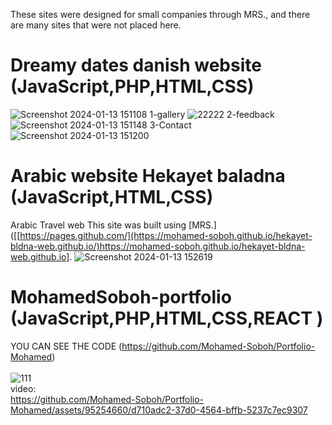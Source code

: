 These sites were designed for small companies through MRS., and there are many sites that were not placed here.
# Dreamy dates danish website (JavaScript,PHP,HTML,CSS)
![Screenshot 2024-01-13 151108](https://github.com/Mohamed-Soboh/dreamdates/assets/95254660/0cec7db5-69f2-46ed-90ff-a663a353f9c1)
1-gallery
![22222](https://github.com/Mohamed-Soboh/dreamdates/assets/95254660/6a659473-f816-4e28-90b7-5698f0dc4db0)
2-feedback
![Screenshot 2024-01-13 151148](https://github.com/Mohamed-Soboh/dreamdates/assets/95254660/f6cef725-014e-49aa-99b5-f486b847cfae)
3-Contact
![Screenshot 2024-01-13 151200](https://github.com/Mohamed-Soboh/dreamdates/assets/95254660/af0bf9d0-5a5a-4e52-8e3c-67dff47e6ce1)

# Arabic website Hekayet baladna (JavaScript,HTML,CSS) 
Arabic Travel web 
This site was built using [MRS.]([[https://pages.github.com/](https://mohamed-soboh.github.io/hekayet-bldna-web.github.io/)https://mohamed-soboh.github.io/hekayet-bldna-web.github.io].
![Screenshot 2024-01-13 152619](https://github.com/Mohamed-Soboh/MRS.-Webs-/assets/95254660/c56b11ab-43fc-47c6-bba5-e1c3de6e942e)

# MohamedSoboh-portfolio (JavaScript,PHP,HTML,CSS,REACT )
YOU CAN SEE THE CODE (https://github.com/Mohamed-Soboh/Portfolio-Mohamed)<br /><br />
![111](https://github.com/Mohamed-Soboh/Portfolio-Mohamed/assets/95254660/3203e520-2198-4b10-b042-093910ba14ef)<br />
video:<br />
https://github.com/Mohamed-Soboh/Portfolio-Mohamed/assets/95254660/d710adc2-37d0-4564-bffb-5237c7ec9307
